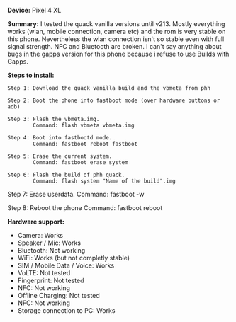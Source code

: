 **Device:** Pixel 4 XL

**Summary:** I tested the quack vanilla versions until v213. Mostly everything works (wlan, mobile connection, camera etc) and the rom is very stable on this phone. Nevertheless the wlan connection isn't so stable even with full signal strength. NFC and Bluetooth are broken.
I can't say anything about bugs in the gapps version for this phone because i refuse to use Builds with Gapps.


**Steps to install:**

    Step 1: Download the quack vanilla build and the vbmeta from phh

    Step 2: Boot the phone into fastboot mode (over hardware buttons or adb)
    
    Step 3: Flash the vbmeta.img. 
            Command: flash vbmeta vbmeta.img

    Step 4: Boot into fastbootd mode.
            Command: fastboot reboot fastboot

    Step 5: Erase the current system.
            Command: fastboot erase system

    Step 6: Flash the build of phh quack.
            Command: flash system "Name of the build".img

   Step 7: Erase userdata.
           Command: fastboot -w

   Step 8: Reboot the phone
           Command: fastboot reboot


**Hardware support:**

* Camera: Works
* Speaker / Mic: Works
* Bluetooth: Not working
* WiFi: Works (but not completly stable)
* SIM / Mobile Data / Voice: Works
* VoLTE: Not tested 
* Fingerprint: Not tested
* NFC: Not working
* Offline Charging: Not tested
* NFC: Not working
* Storage connection to PC: Works